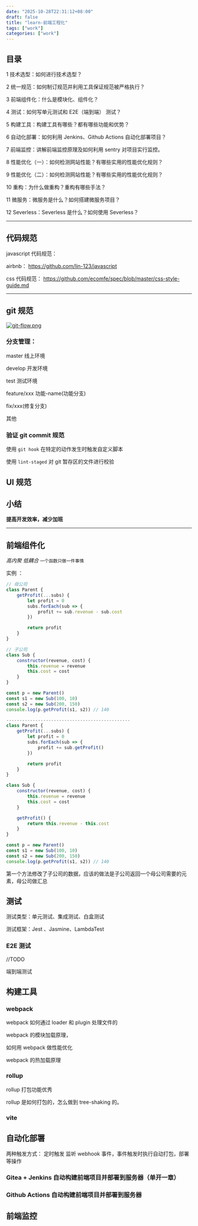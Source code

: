 ```yaml
---
date: "2025-10-28T22:31:12+08:00"
draft: false
title: "learn-前端工程化"
tags: ["work"]
categories: ["work"]
---
```


## 目录

1 技术选型：如何进行技术选型？

2 统一规范：如何制订规范并利用工具保证规范被严格执行？

3 前端组件化：什么是模块化、组件化？

4 测试：如何写单元测试和 E2E（端到端） 测试？

5 构建工具：构建工具有哪些？都有哪些功能和优势？

6 自动化部署：如何利用 Jenkins、Github Actions 自动化部署项目？

7 前端监控：讲解前端监控原理及如何利用 sentry 对项目实行监控。

8 性能优化（一）：如何检测网站性能？有哪些实用的性能优化规则？

9 性能优化（二）：如何检测网站性能？有哪些实用的性能优化规则？

10 重构：为什么做重构？重构有哪些手法？

11 微服务：微服务是什么？如何搭建微服务项目？

12 Severless：Severless 是什么？如何使用 Severless？

---

## 代码规范

javascript 代码规范：

airbnb：
https://github.com/lin-123/javascript

css 代码规范：
https://github.com/ecomfe/spec/blob/master/css-style-guide.md

---

## git 规范

[![git-flow.png](https://i.postimg.cc/q7N7KCbS/git-flow-e5218e44.png)](https://postimg.cc/LqMRKhM3)

### 分支管理：

master 线上环境

develop 开发环境

test 测试环境

feature/xxx 功能-name(功能分支)

fix/xxx(修复分支)

其他

### 验证 git commit 规范

使用 `git hook` 在特定的动作发生时触发自定义脚本

使用 `lint-staged` 对 git 暂存区的文件进行校验

## UI 规范

## 小结

**提高开发效率，减少加班**

---

## 前端组件化

_高内聚 低耦合_ `一个函数只做一件事情`

实例 ：

```js
// 母公司
class Parent {
    getProfit(...subs) {
        let profit = 0
        subs.forEach(sub => {
            profit += sub.revenue - sub.cost
        })

        return profit
    }
}

// 子公司
class Sub {
    constructor(revenue, cost) {
        this.revenue = revenue
        this.cost = cost
    }
}

const p = new Parent()
const s1 = new Sub(100, 10)
const s2 = new Sub(200, 150)
console.log(p.getProfit(s1, s2)) // 140

-----------------------------------------------
class Parent {
    getProfit(...subs) {
        let profit = 0
        subs.forEach(sub => {
            profit += sub.getProfit()
        })

        return profit
    }
}

class Sub {
    constructor(revenue, cost) {
        this.revenue = revenue
        this.cost = cost
    }

    getProfit() {
        return this.revenue - this.cost
    }
}

const p = new Parent()
const s1 = new Sub(100, 10)
const s2 = new Sub(200, 150)
console.log(p.getProfit(s1, s2)) // 140
```

第一个方法修改了子公司的数据，应该的做法是子公司返回一个母公司需要的元素，母公司做汇总

## 测试

测试类型：单元测试、集成测试、白盒测试

测试框架：Jest 、Jasmine、LambdaTest

### E2E 测试

//TODO

端到端测试

## 构建工具

### webpack

webpack 如何通过 loader 和 plugin 处理文件的

webpack 的模块加载原理，

如何用 webpack 做性能优化

webpack 的热加载原理

### rollup

rollup 打包功能优秀

rollup 是如何打包的，怎么做到 tree-shaking 的。

### vite

## 自动化部署

两种触发方式：
定时触发
监听 webhook 事件，事件触发时执行自动打包，部署等操作

### Gitea + Jenkins 自动构建前端项目并部署到服务器（单开一章）

### Github Actions 自动构建前端项目并部署到服务器

## 前端监控
